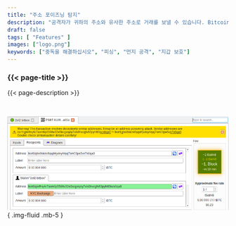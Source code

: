 ```yaml
---
title: "주소 포이즈닝 탐지"
description: "공격자가 귀하의 주소와 유사한 주소로 거래를 보낼 수 있습니다. Bitcoin Safe는 그런 일이 발생하면 경고합니다"
draft: false
tags: [ "Features" ]
images: ["logo.png"]
keywords: ["중독을 해결하십시오", "피싱", "먼지 공격", "지갑 보호"]
---
```


### {{< page-title >}} 
{{< page-description >}} 

<br>



![](logo.png)
{ .img-fluid .mb-5 }